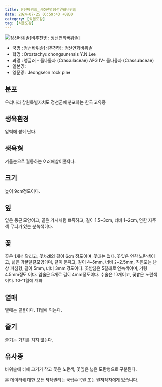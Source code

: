 ```yaml
---
title: 정선바위솔_비추천명정선연화바위솔
date: 2024-07-25 03:59:43 +0800
category: [식물도감]
tag: [식물도감]
---
```




![정선바위솔[비추천명 : 정선연화바위솔]](/fileUpload/plants/basic/Crassulaceae/Orostachys/18583/18583_1_th2.JPG)
- 국명 : 정선바위솔[비추천명 : 정선연화바위솔]
- 학명 : Orostachys chongsunensis Y.N.Lee
- 과명 : 앵글러 - 돌나물과 (Crassulaceae) APG Ⅳ- 돌나물과 (Crassulaceae)
- 일본명 : 
- 영문명 : Jeongseon rock pine


## 분포
우리나라 강원특별자치도 정선군에 분포하는 한국 고유종
## 생육환경
암벽에 붙어 난다.
## 생육형
겨울눈으로 월동하는 여러해살이풀이다.
## 크기
높이 9cm정도이다.
## 잎
잎은 둥근 모양이고, 끝은 가시처럼 뾰족하고, 길이 1.5~3cm, 너비 1~2cm, 연한 자주색 무늬가 있는 분녹색이다.
## 꽃
꽃은 1개씩 달리고, 꽃차례의 길이 6cm 정도이며, 꽃대는 없다. 꽃잎은 연한 노란색이고, 넓은 거꿀달걀모양이며, 끝이 둔하고, 길이 4~5mm, 너비 2~2.5mm, 작은포는 난상 피침형, 길이 5mm, 너비 3mm 정도이다. 꽃받침은 5갈래로 연녹색이며, 기링 4.5mm정도 이다. 암술은 5개로 길이 4mm정도이다. 수술은 10개이고, 꽃밥은 노란색이다. 10-11월에 개화
## 열매
열매는 골돌이다. 11월에 익는다. 
## 줄기
줄기는 가지를 치지 않는다.
## 유사종
바위솔에 비해 크기가 작고 꽃은 노란색, 꽃잎은 넓은 도란형으로 구분된다. 






본 데이터에 대한 모든 저작권리는 국립수목원 또는 원저작자에게 있습니다.

